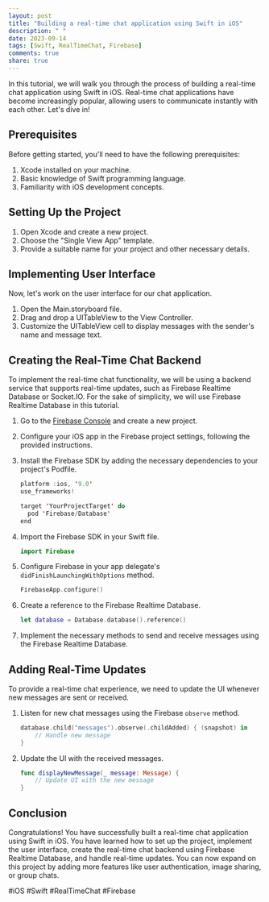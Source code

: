 ```yaml
---
layout: post
title: "Building a real-time chat application using Swift in iOS"
description: " "
date: 2023-09-14
tags: [Swift, RealTimeChat, Firebase]
comments: true
share: true
---
```


In this tutorial, we will walk you through the process of building a real-time chat application using Swift in iOS. Real-time chat applications have become increasingly popular, allowing users to communicate instantly with each other. Let's dive in!

## Prerequisites

Before getting started, you'll need to have the following prerequisites:

1. Xcode installed on your machine.
2. Basic knowledge of Swift programming language.
3. Familiarity with iOS development concepts.

## Setting Up the Project

1. Open Xcode and create a new project.
2. Choose the "Single View App" template.
3. Provide a suitable name for your project and other necessary details.

## Implementing User Interface

Now, let's work on the user interface for our chat application.

1. Open the Main.storyboard file.
2. Drag and drop a UITableView to the View Controller.
3. Customize the UITableView cell to display messages with the sender's name and message text.

## Creating the Real-Time Chat Backend

To implement the real-time chat functionality, we will be using a backend service that supports real-time updates, such as Firebase Realtime Database or Socket.IO. For the sake of simplicity, we will use Firebase Realtime Database in this tutorial.

1. Go to the [Firebase Console](https://console.firebase.google.com) and create a new project.
2. Configure your iOS app in the Firebase project settings, following the provided instructions.
3. Install the Firebase SDK by adding the necessary dependencies to your project's Podfile.

    ```swift
    platform :ios, '9.0'
    use_frameworks!

    target 'YourProjectTarget' do
      pod 'Firebase/Database'
    end
    ```

4. Import the Firebase SDK in your Swift file.

    ```swift
    import Firebase
    ```

5. Configure Firebase in your app delegate's `didFinishLaunchingWithOptions` method.

    ```swift
    FirebaseApp.configure()
    ```

6. Create a reference to the Firebase Realtime Database.

    ```swift
    let database = Database.database().reference()
    ```

7. Implement the necessary methods to send and receive messages using the Firebase Realtime Database.

## Adding Real-Time Updates

To provide a real-time chat experience, we need to update the UI whenever new messages are sent or received.

1. Listen for new chat messages using the Firebase `observe` method.

    ```swift
    database.child("messages").observe(.childAdded) { (snapshot) in
        // Handle new message
    }
    ```

2. Update the UI with the received messages.

    ```swift
    func displayNewMessage(_ message: Message) {
        // Update UI with the new message
    }
    ```

## Conclusion

Congratulations! You have successfully built a real-time chat application using Swift in iOS. You have learned how to set up the project, implement the user interface, create the real-time chat backend using Firebase Realtime Database, and handle real-time updates. You can now expand on this project by adding more features like user authentication, image sharing, or group chats.

#iOS #Swift #RealTimeChat #Firebase